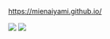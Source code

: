 https://mienaiyami.github.io/

<img align="center" src="https://github-readme-stats.vercel.app/api?username=mienaiyami&theme=radical&show_icons=true"/>
<!-- <img align="center" src="https://github-readme-stats.vercel.app/api/wakatime?username=sukoont"/> -->
<img align="center" src="https://github-readme-stats.vercel.app/api/top-langs/?username=mienaiyami&layout=compact&theme=radical"/>

